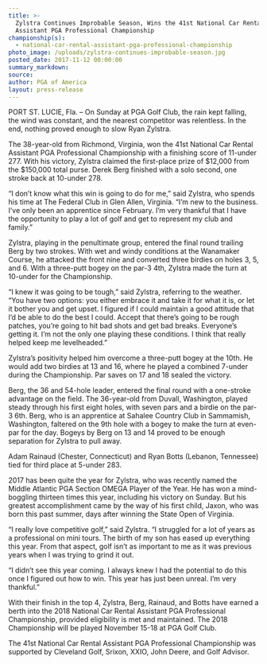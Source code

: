 ```yaml
---
title: >-
  Zylstra Continues Improbable Season, Wins the 41st National Car Rental
  Assistant PGA Professional Championship
championship(s):
  - national-car-rental-assistant-pga-professional-championship
photo_image: /uploads/zylstra-continues-improbable-season.jpg
posted_date: 2017-11-12 00:00:00
summary_markdown:
source:
author: PGA of America
layout: press-release
---
```


PORT ST. LUCIE, Fla. – On Sunday at PGA Golf Club, the rain kept falling, the wind was constant, and the nearest competitor was relentless. In the end, nothing proved enough to slow Ryan Zylstra.

The 38-year-old from Richmond, Virginia, won the 41st National Car Rental Assistant PGA Professional Championship with a finishing score of 11-under 277. With his victory, Zylstra claimed the first-place prize of $12,000 from the $150,000 total purse. Derek Berg finished with a solo second, one stroke back at 10-under 278.

“I don’t know what this win is going to do for me,” said Zylstra, who spends his time at The Federal Club in Glen Allen, Virginia. “I’m new to the business. I’ve only been an apprentice since February. I’m very thankful that I have the opportunity to play a lot of golf and get to represent my club and family.”

Zylstra, playing in the penultimate group, entered the final round trailing Berg by two strokes. With wet and windy conditions at the Wanamaker Course, he attacked the front nine and converted three birdies on holes 3, 5, and 6. With a three-putt bogey on the par-3 4th, Zylstra made the turn at 10-under for the Championship.

“I knew it was going to be tough,” said Zylstra, referring to the weather. “You have two options: you either embrace it and take it for what it is, or let it bother you and get upset. I figured if I could maintain a good attitude that I’d be able to do the best I could. Accept that there’s going to be rough patches, you’re going to hit bad shots and get bad breaks. Everyone’s getting it. I’m not the only one playing these conditions. I think that really helped keep me levelheaded.”

Zylstra’s positivity helped him overcome a three-putt bogey at the 10th. He would add two birdies at 13 and 16, where he played a combined 7-under during the Championship. Par saves on 17 and 18 sealed the victory.

Berg, the 36 and 54-hole leader, entered the final round with a one-stroke advantage on the field. The 36-year-old from Duvall, Washington, played steady through his first eight holes, with seven pars and a birdie on the par-3 6th. Berg, who is an apprentice at Sahalee Country Club in Sammamish, Washington, faltered on the 9th hole with a bogey to make the turn at even-par for the day. Bogeys by Berg on 13 and 14 proved to be enough separation for Zylstra to pull away.

Adam Rainaud (Chester, Connecticut) and Ryan Botts (Lebanon, Tennessee) tied for third place at 5-under 283.

2017 has been quite the year for Zylstra, who was recently named the Middle Atlantic PGA Section OMEGA Player of the Year. He has won a mind-boggling thirteen times this year, including his victory on Sunday. But his greatest accomplishment came by the way of his first child, Jaxon, who was born this past summer, days after winning the State Open of Virginia.

“I really love competitive golf,” said Zylstra. “I struggled for a lot of years as a professional on mini tours. The birth of my son has eased up everything this year. From that aspect, golf isn’t as important to me as it was previous years when I was trying to grind it out.

“I didn’t see this year coming. I always knew I had the potential to do this once I figured out how to win. This year has just been unreal. I’m very thankful.”

With their finish in the top 4, Zylstra, Berg, Rainaud, and Botts have earned a berth into the 2018 National Car Rental Assistant PGA Professional Championship, provided eligibility is met and maintained. The 2018 Championship will be played November 15-18 at PGA Golf Club.

The 41st National Car Rental Assistant PGA Professional Championship was supported by Cleveland Golf, Srixon, XXIO, John Deere, and Golf Advisor.